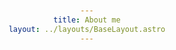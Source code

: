 ```yaml
---
title: About me
layout: ../layouts/BaseLayout.astro
---
```

<style>
  img {
    border-radius: 50%;
    width: 200px;
    height: 175px;
  }
  div {
    display: flex;
    flex-direction: column;
    justify-content: center;
    align-items: center;
    text-align: center;
    min-height: 90vh;
  }
</style>
<div>

# ABOUT ME

<br />
  <img src="/assets/mig.svg" />
<br />

## Inquisitive and pragmatic JavaScript/TypeScript web developer with a keen interest in Flutter, users and UX.

</div>

